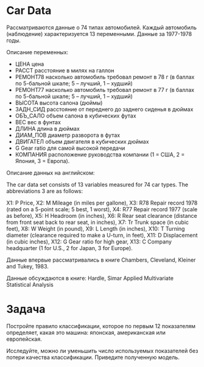 Car Data
=========
Рассматриваются данные о 74 типах автомобилей. Каждый автомобиль (наблюдение) характеризуется 13 переменными. Данные за 1977-1978 годы.

Описание переменных:

* ЦЕНА		цена
* РАССТ		расстояние в милях на галлон
* РЕМОНТ78	насколько автомобиль требовал ремонт в 78 г (в баллах по 5-бальной шкале; 5 – лучший, 1 – худший)
* РЕМОНТ77	насколько автомобиль требовал ремонт в 77 г (в баллах по 5-бальной шкале; 5 – лучший, 1 – худший)
* ВЫСОТА	высота салона (дюймы)
* ЗАДН_СИД	расстояние от переднего до заднего сиденья в дюймах
* ОБЪ_САЛО	объем салона в кубических футах
* ВЕС		вес в фунтах
* ДЛИНА		длина в дюймах
* ДИАМ_ПОВ	диаметр разворота в футах
* ДВИГАТЕЛ	объем двигателя в кубических дюймах
* G			Gear ratio для самой высокой передачи
* КОМПАНИЯ	расположение руководства компании (1 = США, 2 = Япония, 3 = Европа).

Описание данных на английском:

The car data set  consists of 13 variables measured for 74 car types. The abbreviations 3 are as follows:

X1:  P   Price,
X2:  M   Mileage (in miles per gallone),
X3:  R78 Repair record 1978
	(rated on a 5-point scale; 5 best, 1 worst),
X4:  R77 Repair record 1977 (scale as before),
X5:  H   Headroom (in inches),
X6:  R   Rear seat clearance
	(distance from front seat back to rear seat, in inches),
X7:  Tr  Trunk space (in cubic feet),
X8:  W   Weight (in pound),
X9:  L   Length (in inches),
X10: T   Turning diameter (clearance required to make a U-turn, in feet),
X11: D   Displacement (in cubic inches),
X12: G   Gear ratio for high gear,
X13: C   Company headquarter
	 (1 for U.S., 2 for Japan, 3 for Europe).

Данные впервые рассматривались в книге Chambers, Cleveland, Kleiner and Tukey, 1983.

Данные обсуждаются в книге:	Hardle, Simar  Applied Multivariate Statistical Analysis


Задача
======
Постройте правило классификации, которое по первым 12 показателям  определяет, какая это машина: японская, американская или европейская.

Исследуйте, можно ли уменьшить число используемых показателей без потери качества классификации. Приведите полученную модель.


